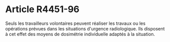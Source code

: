 # Article R4451-96

  
Seuls les travailleurs volontaires peuvent réaliser les travaux ou les opérations prévues dans les situations d'urgence radiologique. Ils disposent à cet effet des moyens de dosimétrie individuelle adaptés à la situation.